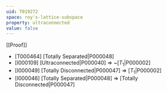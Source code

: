 ```yaml
---
uid: T019272
space: roy's-lattice-subspace
property: ultraconnected
value: false
---
```

[[Proof]]

* [T000464] [Totally Separated|P000048]
* [I000109] [Ultraconnected|P000040] => ~[$T_1$|P000002]
* [I000049] [Totally Disconnected|P000047] => [$T_1$|P000002]
* [I000046] [Totally Separated|P000048] => [Totally Disconnected|P000047]


